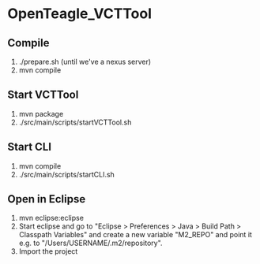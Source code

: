 OpenTeagle_VCTTool
==================

Compile
-------

1. ./prepare.sh (until we've a nexus server)
2. mvn compile


Start VCTTool
-------------
1. mvn package
2. ./src/main/scripts/startVCTTool.sh


Start CLI
-------------
1. mvn compile
2. ./src/main/scripts/startCLI.sh


Open in Eclipse
---------------
1. mvn eclipse:eclipse
2. Start eclipse and go to "Eclipse > Preferences > Java > Build Path > Classpath Variables" and create a new variable "M2_REPO" and point it e.g. to "/Users/USERNAME/.m2/repository".
3. Import the project
